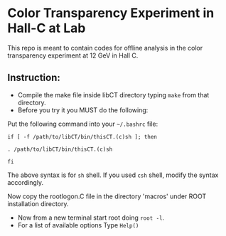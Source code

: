 Color Transparency Experiment in Hall-C at Lab
==================================================

This repo is meant to contain codes for offline analysis in the color transparency experiment at 12 GeV in Hall C. 

Instruction:
--------------
* Compile the make file inside libCT directory typing `make` from that directory.
* Before you try it you MUST do the following:

Put the following command into your `~/.bashrc` file:

```
if [ -f /path/to/libCT/bin/thisCT.(c)sh ]; then

. /path/to/libCT/bin/thisCT.(c)sh

fi
```
The above syntax is for `sh` shell. If you used `csh` shell, modify the syntax accordingly.

Now copy the rootlogon.C file in the directory 'macros' under ROOT installation directory.  
	  
* Now from a new terminal start root doing `root -l`.
* For a list of available options Type `Help()`
